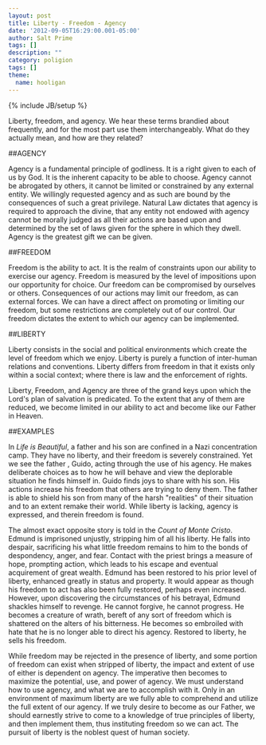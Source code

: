 ```yaml
---
layout: post
title: Liberty - Freedom - Agency
date: '2012-09-05T16:29:00.001-05:00'
author: Salt Prime
tags: []
description: ""
category: poligion
tags: []
theme:
  name: hooligan
---
```

{% include JB/setup %}

Liberty, freedom, and agency.  We hear these terms brandied about
frequently, and for the most part use them interchangeably.  What do
they actually mean, and how are they related?

##AGENCY

Agency is a fundamental principle of godliness.  It is a right given
to each of us by God.  It is the inherent capacity to be able to
choose.  Agency cannot be abrogated by others, it cannot be limited or
constrained by any external entity.  We willingly requested agency and
as such are bound by the consequences of such a great privilege.
Natural Law dictates that agency is required to approach the divine,
that any entity not endowed with agency cannot be morally judged as
all their actions are based upon and determined by the set of laws
given for the sphere in which they dwell.  Agency is the greatest gift
we can be given.

##FREEDOM

Freedom is the ability to act.  It is the realm of constraints upon
our ability to exercise our agency.  Freedom is measured by the level
of impositions upon our opportunity for choice.  Our freedom can be
compromised by ourselves or others.  Consequences of our actions may
limit our freedom, as can external forces.  We can have a direct
affect on promoting or limiting our freedom, but some restrictions are
completely out of our control.  Our freedom dictates the extent to
which our agency can be implemented.

##LIBERTY

Liberty consists in the social and political environments which create
the level of freedom which we enjoy.  Liberty is purely a function of
inter-human relations and conventions.  Liberty differs from freedom
in that it exists only within a social context;  where there is law
and the enforcement of rights.


Liberty, Freedom, and Agency are three of the grand keys upon which
the Lord's plan of salvation is predicated.  To the extent that any of
them are reduced, we become limited in our ability to act and become
like our Father in Heaven.


##EXAMPLES

In _Life is Beautiful_, a father and his son are confined in a Nazi
concentration camp.  They have no liberty, and their freedom is
severely constrained.  Yet we see the father , Guido, acting through
the use of his agency.  He makes deliberate choices as to how he will
behave and view the deplorable situation he finds himself in.  Guido
finds joys to share with his son.  His actions increase his freedom
that others are trying to deny them.  The father is able to shield his
son from many of the harsh "realities" of their situation and to an
extent remake their world.  While liberty is lacking, agency is
expressed, and therein freedom is found.


The almost exact opposite story is told in the _Count of Monte
Cristo_.  Edmund is imprisoned unjustly, stripping him of all his
liberty.  He falls into despair, sacrificing his what little freedom
remains to him to the bonds of despondency, anger, and fear.  Contact
with the priest brings a measure of hope, prompting action, which
leads to his escape and eventual acquirement of great wealth.  Edmund
has been restored to his prior level of liberty, enhanced greatly in
status and property.  It would appear as though his freedom to act has
also been fully restored, perhaps even increased.  However, upon
discovering the circumstances of his betrayal, Edmund shackles himself
to revenge.  He cannot forgive, he cannot progress.  He becomes a
creature of wrath, bereft of any sort of freedom which is shattered on
the alters of his bitterness.  He becomes so embroiled with hate that
he is no longer able to direct his agency.  Restored to liberty, he
sells his freedom.



While freedom may be rejected in the presence of liberty, and some
portion of freedom can exist when stripped of liberty, the impact and
extent of use of either is dependent on agency.  The imperative then
becomes to maximize the potential, use, and power of agency.  We must
understand how to use agency, and what we are to accomplish with it.
Only in an environment of maximum liberty are we fully able to
comprehend and utilize the full extent of our agency.  If we truly
desire to become as our Father, we should earnestly strive to come to
a knowledge of true principles of liberty, and then implement them,
thus instituting freedom so we can act.  The pursuit of liberty is the
noblest quest of  human society.
